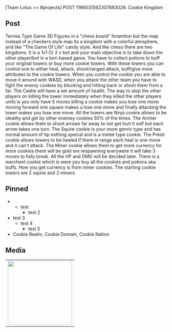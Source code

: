 [Team Lotus >> #projects] POST 1196031562307883028: Cookie Kingdom 

## Post
Terriea Type Game
3D Figures in a "chess board" foramtion but the map instead of a checkers style map its a kingdom with a colorful  atmsphere, and like "The Game Of Life" candy style. And like chess there are two kingdoms. It is a 1v1 Or 2 v bot and your main objective is to  take down the other player/bot in a turn based game. You have to collect potions to buff your original towers or buy more cookie towers. With these towers you can control one to either heal, attack, shoot/ranged attack, buff/give more attributes to the cookie towers. When you control the cookie you are able to move it around with WASD, when you attack the other team you have to fight the enemy cookies by blocking and hitting back or shoot them from a far. The Castle will have a set amount of health. The way to stop the other players on killing the tower immediately when they killed the other players units is you only have 5 moves killing a cookie makes you lose one move moving forward one square makes u lose one move and finally attacking the tower makes you lose one move. All the towers are Ninja cookie allows to be steathy and get by other enemey cookies 50% of the times. The Archer cookie allows them to shoot arrows far away to not get hurt it self but each arrow takes one turn. The Squire cookie is your more genric type and has normal amount of hp nothing speical and is a melee type cookie. The Preist cookie allows towers to be healed if there in range each heal is one move and it can't attack. The Miner cookie allows them to get more currency for more cookies there will be gold ore respawning everywere it will take 3 moves to fully break. All the HP and DMG will be decided later. There is a merchent cookie which is were you buy all the cookies and potions aka buffs. How you get currency is from miner cookies. The starting cookie towers are 2 squire and 2 miners.

## Pinned
- - test
    - test 2
- test 3
    - test 4
        - test 5
- Cookie Realm, Cookie Domain, Cookie Nation

## Media
<table>
<tr>
<td><img src="https://cdn.discordapp.com/attachments/1196031562307883028/1196035856356606023/games-cookierun-poster.jpg?ex=65b62a31&is=65a3b531&hm=62090a8554111809489aeb579991e025ca3c6c0f1fa2f29042b880cb8a5c6dc1&" width="200"/></td>
</tr>
</table>
